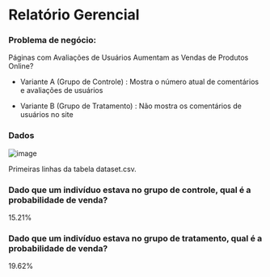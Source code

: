 # Relatório Gerencial

### Problema de negócio: 

Páginas com Avaliações de Usuários Aumentam as Vendas de Produtos Online?

- Variante A (Grupo de Controle) : Mostra o número atual de comentários e avaliações de usuários

- Variante B (Grupo de Tratamento) : Não mostra os comentários de usuários no site

### Dados

![image](https://user-images.githubusercontent.com/119424591/209132604-8e230cfc-ce2c-4e24-aa5b-1bccf53ed8d0.png)

Primeiras linhas da tabela dataset.csv.

### Dado que um indivíduo estava no grupo de controle, qual é a probabilidade de venda?
15.21% 

### Dado que um indivíduo estava no grupo de tratamento, qual é a probabilidade de venda?
19.62%

